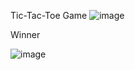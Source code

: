  Tic-Tac-Toe Game
 ![image](https://github.com/ayush2024/Tic-Tac-Toe/assets/88491971/da0adcbe-618d-4c3e-8d7a-c56654b7189f)

Winner

![image](https://github.com/ayush2024/Tic-Tac-Toe/assets/88491971/67e8d776-d773-433a-89c0-c6b2f02fea93)
